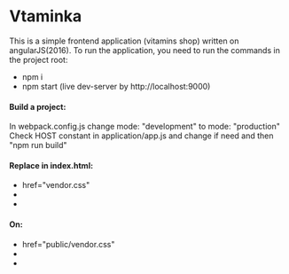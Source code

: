 # Vtaminka

This is a simple frontend application (vitamins shop) written on angularJS(2016). To run the application, you need to run the commands in the project root:
- npm i
- npm start (live dev-server by http://localhost:9000)

#### Build a project:
In webpack.config.js change mode: "development" to mode: "production"
Check HOST constant in application/app.js and change if need and then "npm run build"

#### Replace in index.html:
- href="vendor.css"
- <script src="vendor.js"></script>
- <script src="index.js"></script>
  
#### On:
- href="public/vendor.css"
- <script src="public/vendor.js"></script>
- <script src="public/index.js"></script>
